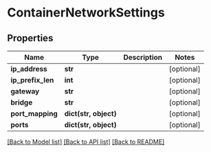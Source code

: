 # ContainerNetworkSettings

## Properties
Name | Type | Description | Notes
------------ | ------------- | ------------- | -------------
**ip_address** | **str** |  | [optional] 
**ip_prefix_len** | **int** |  | [optional] 
**gateway** | **str** |  | [optional] 
**bridge** | **str** |  | [optional] 
**port_mapping** | **dict(str, object)** |  | [optional] 
**ports** | **dict(str, object)** |  | [optional] 

[[Back to Model list]](../README.md#documentation-for-models) [[Back to API list]](../README.md#documentation-for-api-endpoints) [[Back to README]](../README.md)


